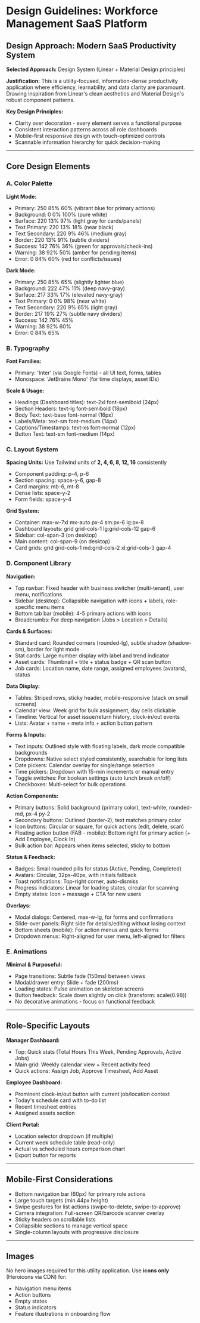 # Design Guidelines: Workforce Management SaaS Platform

## Design Approach: Modern SaaS Productivity System

**Selected Approach:** Design System (Linear + Material Design principles)

**Justification:** This is a utility-focused, information-dense productivity application where efficiency, learnability, and data clarity are paramount. Drawing inspiration from Linear's clean aesthetics and Material Design's robust component patterns.

**Key Design Principles:**
- Clarity over decoration - every element serves a functional purpose
- Consistent interaction patterns across all role dashboards
- Mobile-first responsive design with touch-optimized controls
- Scannable information hierarchy for quick decision-making

---

## Core Design Elements

### A. Color Palette

**Light Mode:**
- Primary: 250 85% 60% (vibrant blue for primary actions)
- Background: 0 0% 100% (pure white)
- Surface: 220 13% 97% (light gray for cards/panels)
- Text Primary: 220 13% 18% (near black)
- Text Secondary: 220 9% 46% (medium gray)
- Border: 220 13% 91% (subtle dividers)
- Success: 142 76% 36% (green for approvals/check-ins)
- Warning: 38 92% 50% (amber for pending items)
- Error: 0 84% 60% (red for conflicts/issues)

**Dark Mode:**
- Primary: 250 85% 65% (slightly lighter blue)
- Background: 222 47% 11% (deep navy-gray)
- Surface: 217 33% 17% (elevated navy-gray)
- Text Primary: 0 0% 98% (near white)
- Text Secondary: 220 9% 65% (light gray)
- Border: 217 19% 27% (subtle navy dividers)
- Success: 142 76% 45%
- Warning: 38 92% 60%
- Error: 0 84% 65%

### B. Typography

**Font Families:**
- Primary: 'Inter' (via Google Fonts) - all UI text, forms, tables
- Monospace: 'JetBrains Mono' (for time displays, asset IDs)

**Scale & Usage:**
- Headings (Dashboard titles): text-2xl font-semibold (24px)
- Section Headers: text-lg font-semibold (18px)
- Body Text: text-base font-normal (16px)
- Labels/Meta: text-sm font-medium (14px)
- Captions/Timestamps: text-xs font-normal (12px)
- Button Text: text-sm font-medium (14px)

### C. Layout System

**Spacing Units:** Use Tailwind units of **2, 4, 6, 8, 12, 16** consistently
- Component padding: p-4, p-6
- Section spacing: space-y-6, gap-8
- Card margins: mb-6, mt-8
- Dense lists: space-y-2
- Form fields: space-y-4

**Grid System:**
- Container: max-w-7xl mx-auto px-4 sm:px-6 lg:px-8
- Dashboard layouts: grid grid-cols-1 lg:grid-cols-12 gap-6
- Sidebar: col-span-3 (on desktop)
- Main content: col-span-9 (on desktop)
- Card grids: grid grid-cols-1 md:grid-cols-2 xl:grid-cols-3 gap-4

### D. Component Library

**Navigation:**
- Top navbar: Fixed header with business switcher (multi-tenant), user menu, notifications
- Sidebar (desktop): Collapsible navigation with icons + labels, role-specific menu items
- Bottom tab bar (mobile): 4-5 primary actions with icons
- Breadcrumbs: For deep navigation (Jobs > Location > Details)

**Cards & Surfaces:**
- Standard card: Rounded corners (rounded-lg), subtle shadow (shadow-sm), border for light mode
- Stat cards: Large number display with label and trend indicator
- Asset cards: Thumbnail + title + status badge + QR scan button
- Job cards: Location name, date range, assigned employees (avatars), status

**Data Display:**
- Tables: Striped rows, sticky header, mobile-responsive (stack on small screens)
- Calendar view: Week grid for bulk assignment, day cells clickable
- Timeline: Vertical for asset issue/return history, clock-in/out events
- Lists: Avatar + name + meta info + action button pattern

**Forms & Inputs:**
- Text inputs: Outlined style with floating labels, dark mode compatible backgrounds
- Dropdowns: Native select styled consistently, searchable for long lists
- Date pickers: Calendar overlay for single/range selection
- Time pickers: Dropdown with 15-min increments or manual entry
- Toggle switches: For boolean settings (auto lunch break on/off)
- Checkboxes: Multi-select for bulk operations

**Action Components:**
- Primary buttons: Solid background (primary color), text-white, rounded-md, px-4 py-2
- Secondary buttons: Outlined (border-2), text matches primary color
- Icon buttons: Circular or square, for quick actions (edit, delete, scan)
- Floating action button (FAB - mobile): Bottom right for primary action (+ Add Employee, Clock In)
- Bulk action bar: Appears when items selected, sticky to bottom

**Status & Feedback:**
- Badges: Small rounded pills for status (Active, Pending, Completed)
- Avatars: Circular, 32px-40px, with initials fallback
- Toast notifications: Top-right corner, auto-dismiss
- Progress indicators: Linear for loading states, circular for scanning
- Empty states: Icon + message + CTA for new users

**Overlays:**
- Modal dialogs: Centered, max-w-lg, for forms and confirmations
- Slide-over panels: Right side for details/editing without losing context
- Bottom sheets (mobile): For action menus and quick forms
- Dropdown menus: Right-aligned for user menu, left-aligned for filters

### E. Animations

**Minimal & Purposeful:**
- Page transitions: Subtle fade (150ms) between views
- Modal/drawer entry: Slide + fade (200ms)
- Loading states: Pulse animation on skeleton screens
- Button feedback: Scale down slightly on click (transform: scale(0.98))
- No decorative animations - focus on functional feedback

---

## Role-Specific Layouts

**Manager Dashboard:**
- Top: Quick stats (Total Hours This Week, Pending Approvals, Active Jobs)
- Main grid: Weekly calendar view + Recent activity feed
- Quick actions: Assign Job, Approve Timesheet, Add Asset

**Employee Dashboard:**
- Prominent clock-in/out button with current job/location context
- Today's schedule card with to-do list
- Recent timesheet entries
- Assigned assets section

**Client Portal:**
- Location selector dropdown (if multiple)
- Current week schedule table (read-only)
- Actual vs scheduled hours comparison chart
- Export button for reports

---

## Mobile-First Considerations

- Bottom navigation bar (60px) for primary role actions
- Large touch targets (min 44px height)
- Swipe gestures for list actions (swipe-to-delete, swipe-to-approve)
- Camera integration: Full-screen QR/barcode scanner overlay
- Sticky headers on scrollable lists
- Collapsible sections to manage vertical space
- Single-column layouts with progressive disclosure

---

## Images

No hero images required for this utility application. Use **icons only** (Heroicons via CDN) for:
- Navigation menu items
- Action buttons
- Empty states
- Status indicators
- Feature illustrations in onboarding flow